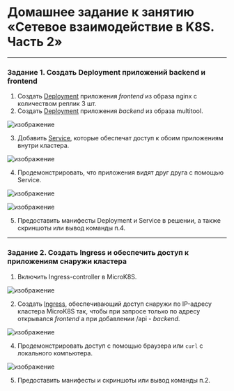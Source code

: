 # Домашнее задание к занятию «Сетевое взаимодействие в K8S. Часть 2»

------

### Задание 1. Создать Deployment приложений backend и frontend

1. Создать [Deployment](deploy_front.yaml) приложения _frontend_ из образа nginx с количеством реплик 3 шт.
2. Создать [Deployment](deploy_back.yaml) приложения _backend_ из образа multitool. 

  ![изображение](https://github.com/user-attachments/assets/b2cd5f54-0a48-4034-b498-15d1143145d0)

3. Добавить [Service](deploy_svc.yaml), которые обеспечат доступ к обоим приложениям внутри кластера. 

  ![изображение](https://github.com/user-attachments/assets/33e372c0-051a-45c3-8f3b-f27b17142707)

4. Продемонстрировать, что приложения видят друг друга с помощью Service.

  ![изображение](https://github.com/user-attachments/assets/9eac0af3-7949-446d-8c46-d5b76be78bf0)
  
  ![изображение](https://github.com/user-attachments/assets/aca1e659-3bf5-4d09-9ecc-b610123e0100)

5. Предоставить манифесты Deployment и Service в решении, а также скриншоты или вывод команды п.4.

------

### Задание 2. Создать Ingress и обеспечить доступ к приложениям снаружи кластера

1. Включить Ingress-controller в MicroK8S.

  ![изображение](https://github.com/user-attachments/assets/6c3fda27-88d2-49cc-8c0f-da18108bd591)

2. Создать [Ingress](ingress.yaml), обеспечивающий доступ снаружи по IP-адресу кластера MicroK8S так, чтобы при запросе только по адресу открывался _frontend_ а при добавлении /api - _backend_.

  ![изображение](https://github.com/user-attachments/assets/831af283-d176-401e-b199-b046fd30420e)

4. Продемонстрировать доступ с помощью браузера или `curl` с локального компьютера.

  ![изображение](https://github.com/user-attachments/assets/fd84d5a3-ae7b-4f7c-9eda-84c56e6bb96b)

5. Предоставить манифесты и скриншоты или вывод команды п.2.
